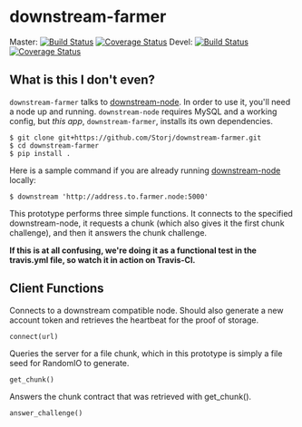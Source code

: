downstream-farmer
=================

Master: [![Build Status](https://travis-ci.org/Storj/downstream-farmer.svg?branch=master)](https://travis-ci.org/Storj/downstream-farmer)  [![Coverage Status](https://img.shields.io/coveralls/Storj/downstream-farmer.svg)](https://coveralls.io/r/Storj/downstream-farmer?branch=master)
Devel: [![Build Status](https://travis-ci.org/Storj/downstream-farmer.svg?branch=devel)](https://travis-ci.org/Storj/downstream-farmer) [![Coverage Status](https://img.shields.io/coveralls/Storj/downstream-farmer.svg)](https://coveralls.io/r/Storj/downstream-farmer?branch=devel)


## What is this I don't even?

`downstream-farmer` talks to [downstream-node](https://github.com/Storj/downstream-node).  In order to use it, you'll need a node up and running.  `downstream-node` requires MySQL and a working config, but *this app*, `downstream-farmer`, installs its own dependencies.

```
$ git clone git+https://github.com/Storj/downstream-farmer.git
$ cd downstream-farmer
$ pip install .
```

Here is a sample command if you are already running [downstream-node](https://github.com/Storj/downstream-node) locally:
```
$ downstream 'http://address.to.farmer.node:5000'
```

This prototype performs three simple functions.  It connects to the specified downstream-node, it requests a chunk (which also gives it the first chunk challenge), and then it answers the chunk challenge.

**If this is at all confusing, we're doing it as a functional test in the travis.yml file, so watch it in action on Travis-CI.**


## Client Functions
Connects to a downstream compatible node. Should also generate a new account token and retrieves the heartbeat for the proof of storage.
    
    connect(url)

Queries the server for a file chunk, which in this prototype is simply a file seed for RandomIO to generate.

    get_chunk()

Answers the chunk contract that was retrieved with get_chunk().

    answer_challenge()

